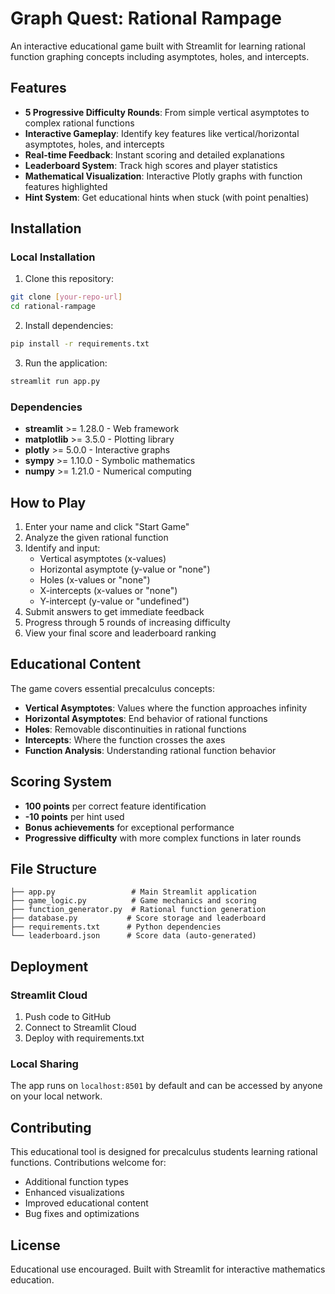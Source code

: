 # Graph Quest: Rational Rampage

An interactive educational game built with Streamlit for learning rational function graphing concepts including asymptotes, holes, and intercepts.

## Features

- **5 Progressive Difficulty Rounds**: From simple vertical asymptotes to complex rational functions
- **Interactive Gameplay**: Identify key features like vertical/horizontal asymptotes, holes, and intercepts
- **Real-time Feedback**: Instant scoring and detailed explanations
- **Leaderboard System**: Track high scores and player statistics
- **Mathematical Visualization**: Interactive Plotly graphs with function features highlighted
- **Hint System**: Get educational hints when stuck (with point penalties)

## Installation

### Local Installation

1. Clone this repository:
```bash
git clone [your-repo-url]
cd rational-rampage
```

2. Install dependencies:
```bash
pip install -r requirements.txt
```

3. Run the application:
```bash
streamlit run app.py
```

### Dependencies

- **streamlit** >= 1.28.0 - Web framework
- **matplotlib** >= 3.5.0 - Plotting library
- **plotly** >= 5.0.0 - Interactive graphs
- **sympy** >= 1.10.0 - Symbolic mathematics
- **numpy** >= 1.21.0 - Numerical computing

## How to Play

1. Enter your name and click "Start Game"
2. Analyze the given rational function
3. Identify and input:
   - Vertical asymptotes (x-values)
   - Horizontal asymptote (y-value or "none")
   - Holes (x-values or "none")
   - X-intercepts (x-values or "none")
   - Y-intercept (y-value or "undefined")
4. Submit answers to get immediate feedback
5. Progress through 5 rounds of increasing difficulty
6. View your final score and leaderboard ranking

## Educational Content

The game covers essential precalculus concepts:
- **Vertical Asymptotes**: Values where the function approaches infinity
- **Horizontal Asymptotes**: End behavior of rational functions
- **Holes**: Removable discontinuities in rational functions
- **Intercepts**: Where the function crosses the axes
- **Function Analysis**: Understanding rational function behavior

## Scoring System

- **100 points** per correct feature identification
- **-10 points** per hint used
- **Bonus achievements** for exceptional performance
- **Progressive difficulty** with more complex functions in later rounds

## File Structure

```
├── app.py                 # Main Streamlit application
├── game_logic.py          # Game mechanics and scoring
├── function_generator.py  # Rational function generation
├── database.py           # Score storage and leaderboard
├── requirements.txt      # Python dependencies
└── leaderboard.json      # Score data (auto-generated)
```

## Deployment

### Streamlit Cloud
1. Push code to GitHub
2. Connect to Streamlit Cloud
3. Deploy with requirements.txt

### Local Sharing
The app runs on `localhost:8501` by default and can be accessed by anyone on your local network.

## Contributing

This educational tool is designed for precalculus students learning rational functions. Contributions welcome for:
- Additional function types
- Enhanced visualizations
- Improved educational content
- Bug fixes and optimizations

## License

Educational use encouraged. Built with Streamlit for interactive mathematics education.
